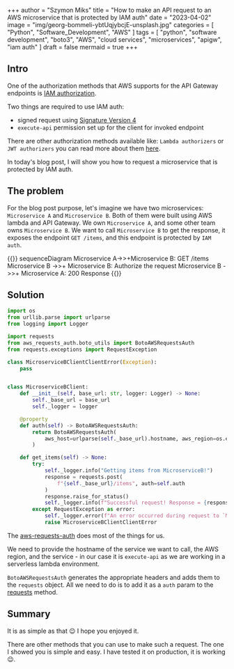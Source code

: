 +++
author = "Szymon Miks"
title = "How to make an API request to an AWS microservice that is protected by IAM auth"
date = "2023-04-02"
image = "img/georg-bommeli-ybtUqjybcjE-unsplash.jpg"
categories = [
     "Python", "Software_Development", "AWS"
]
tags = [
    "python",
    "software development",
    "boto3",
    "AWS",
    "cloud services",
    "microservices",
    "apigw",
    "iam auth"
]
draft = false
mermaid = true
+++

## Intro

One of the authorization methods that AWS supports for the API Gateway endpoints is
[IAM authorization](https://docs.aws.amazon.com/apigateway/latest/developerguide/http-api-access-control-iam.html).

Two things are required to use IAM auth:
- signed request using [Signature Version 4](https://docs.aws.amazon.com/general/latest/gr/signing-aws-api-requests.html)
- `execute-api` permission set up for the client for invoked endpoint

There are other authorization methods available like: `Lambda authorizers` or `JWT authorizers` you can read more about them
[here](https://docs.aws.amazon.com/apigateway/latest/developerguide/http-api-access-control.html).

In today's blog post, I will show you how to request a microservice that is protected by IAM auth.


## The problem

For the blog post purpose, let's imagine we have two microservices: `Microservice A` and `Microservice B`.
Both of them were built using AWS lambda and API Gateway.
We own `Microservice A`, and some other team owns `Microservice B`.
We want to call `Microservice B` to get the response, it exposes the endpoint `GET /items`, and this endpoint is protected by `IAM auth`.

{{<mermaid>}}
sequenceDiagram
    Microservice A->>+Microservice B: GET /items
    Microservice B ->>+ Microservice B: Authorize the request
    Microservice B ->>+ Microservice A: 200 Response
{{</mermaid>}}


## Solution

```python
import os
from urllib.parse import urlparse
from logging import Logger

import requests
from aws_requests_auth.boto_utils import BotoAWSRequestsAuth
from requests.exceptions import RequestException

class MicroserviceBClientClientError(Exception):
    pass


class MicroserviceBClient:
    def __init__(self, base_url: str, logger: Logger) -> None:
        self._base_url = base_url
        self._logger = logger

    @property
    def auth(self) -> BotoAWSRequestsAuth:
        return BotoAWSRequestsAuth(
            aws_host=urlparse(self._base_url).hostname, aws_region=os.environ["AWS_REGION"], aws_service="execute-api"
        )

    def get_items(self) -> None:
        try:
            self._logger.info("Getting items from MicroserviceB!")
            response = requests.post(
                f"{self._base_url}/items", auth=self.auth
            )
            response.raise_for_status()
            self._logger.info(f"Successful request! Response = {response.json()}")
        except RequestException as error:
            self._logger.error(f"An error occurred during request to `MicroserviceB` service! Error = {error}")
            raise MicroserviceBClientClientError
```

The [aws-requests-auth](https://github.com/davidmuller/aws-requests-auth) does most of the things for us.

We need to provide the hostname of the service we want to call, the AWS region,
and the service - in our case it is `execute-api` as we are working in a serverless lambda environment.

`BotoAWSRequestsAuth` generates the appropriate headers and adds them to the `requests` object.
All we need to do is to add it as a `auth` param to the [requests](https://requests.readthedocs.io/en/latest/) method.

## Summary

It is as simple as that :wink: I hope you enjoyed it.

There are other methods that you can use to make such a request.
The one I showed you is simple and easy.
I have tested it on production, it is working :wink:.
